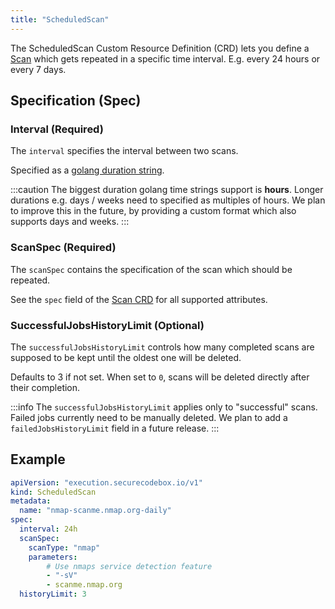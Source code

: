 ```yaml
---
title: "ScheduledScan"
---
```


The ScheduledScan Custom Resource Definition (CRD) lets you define a [Scan](https://docs.securecodebox.io/docs/crds/scan) which gets repeated in a specific time interval. E.g. every 24 hours or every 7 days.

## Specification (Spec)

### Interval (Required)

The `interval` specifies the interval between two scans.

Specified as a [golang duration string](https://golang.org/pkg/time/#ParseDuration).

:::caution 
The biggest duration golang time strings support is **hours**. Longer durations e.g. days / weeks need to specified as multiples of hours.
We plan to improve this in the future, by providing a custom format which also supports days and weeks.
:::

### ScanSpec (Required)

The `scanSpec` contains the specification of the scan which should be repeated.

See the `spec` field of the [Scan CRD](https://docs.securecodebox.io/docs/crds/scan) for all supported attributes.

### SuccessfulJobsHistoryLimit (Optional)

The `successfulJobsHistoryLimit` controls how many completed scans are supposed to be kept until the oldest one will be deleted. 

Defaults to 3 if not set. When set to `0`, scans will be deleted directly after their completion.

:::info 
The `successfulJobsHistoryLimit` applies only to "successful" scans.
Failed jobs currently need to be manually deleted.
We plan to add a `failedJobsHistoryLimit` field in a future release.
:::

## Example

```yaml
apiVersion: "execution.securecodebox.io/v1"
kind: ScheduledScan
metadata:
  name: "nmap-scanme.nmap.org-daily"
spec:
  interval: 24h
  scanSpec:
    scanType: "nmap"
    parameters:
        # Use nmaps service detection feature
        - "-sV"
        - scanme.nmap.org
  historyLimit: 3
```
